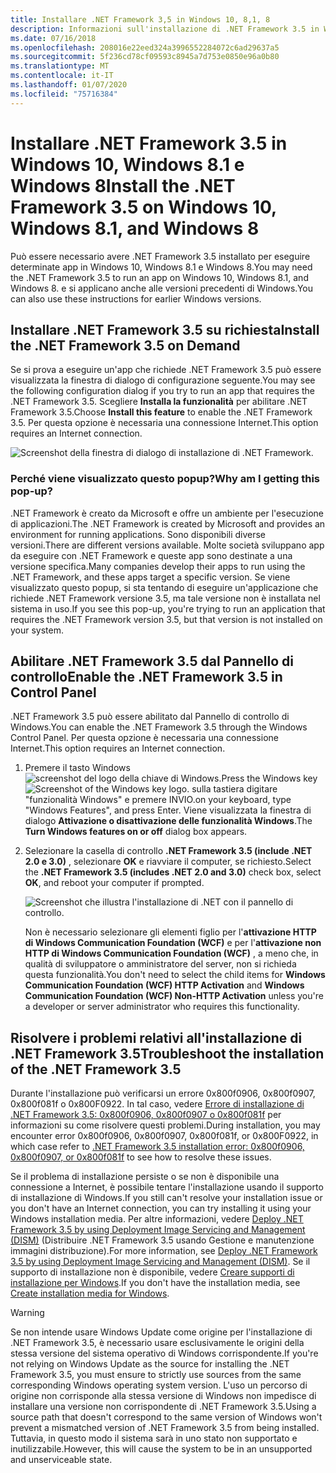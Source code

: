 ```yaml
---
title: Installare .NET Framework 3,5 in Windows 10, 8,1, 8
description: Informazioni sull'installazione di .NET Framework 3.5 in Windows 10, Windows 8.1 e Windows 8.
ms.date: 07/16/2018
ms.openlocfilehash: 208016e22eed324a3996552284072c6ad29637a5
ms.sourcegitcommit: 5f236cd78cf09593c8945a7d753e0850e96a0b80
ms.translationtype: MT
ms.contentlocale: it-IT
ms.lasthandoff: 01/07/2020
ms.locfileid: "75716384"
---
```

# <a name="install-the-net-framework-35-on-windows-10-windows-81-and-windows-8"></a><span data-ttu-id="2581e-103">Installare .NET Framework 3.5 in Windows 10, Windows 8.1 e Windows 8</span><span class="sxs-lookup"><span data-stu-id="2581e-103">Install the .NET Framework 3.5 on Windows 10, Windows 8.1, and Windows 8</span></span>

<span data-ttu-id="2581e-104">Può essere necessario avere .NET Framework 3.5 installato per eseguire determinate app in Windows 10, Windows 8.1 e Windows 8.</span><span class="sxs-lookup"><span data-stu-id="2581e-104">You may need the .NET Framework 3.5 to run an app on Windows 10, Windows 8.1, and Windows 8.</span></span> <span data-ttu-id="2581e-105">e si applicano anche alle versioni precedenti di Windows.</span><span class="sxs-lookup"><span data-stu-id="2581e-105">You can also use these instructions for earlier Windows versions.</span></span>

## <a name="install-the-net-framework-35-on-demand"></a><span data-ttu-id="2581e-106">Installare .NET Framework 3.5 su richiesta</span><span class="sxs-lookup"><span data-stu-id="2581e-106">Install the .NET Framework 3.5 on Demand</span></span>

<span data-ttu-id="2581e-107">Se si prova a eseguire un'app che richiede .NET Framework 3.5 può essere visualizzata la finestra di dialogo di configurazione seguente.</span><span class="sxs-lookup"><span data-stu-id="2581e-107">You may see the following configuration dialog if you try to run an app that requires the .NET Framework 3.5.</span></span> <span data-ttu-id="2581e-108">Scegliere **Installa la funzionalità** per abilitare .NET Framework 3.5.</span><span class="sxs-lookup"><span data-stu-id="2581e-108">Choose **Install this feature** to enable the .NET Framework 3.5.</span></span> <span data-ttu-id="2581e-109">Per questa opzione è necessaria una connessione Internet.</span><span class="sxs-lookup"><span data-stu-id="2581e-109">This option requires an Internet connection.</span></span>

![Screenshot della finestra di dialogo di installazione di .NET Framework.](./media/dotnet-35-windows-10/dotnet-framework-installation-dialog.png)

### <a name="why-am-i-getting-this-pop-up"></a><span data-ttu-id="2581e-111">Perché viene visualizzato questo popup?</span><span class="sxs-lookup"><span data-stu-id="2581e-111">Why am I getting this pop-up?</span></span>

<span data-ttu-id="2581e-112">.NET Framework è creato da Microsoft e offre un ambiente per l'esecuzione di applicazioni.</span><span class="sxs-lookup"><span data-stu-id="2581e-112">The .NET Framework is created by Microsoft and provides an environment for running applications.</span></span> <span data-ttu-id="2581e-113">Sono disponibili diverse versioni.</span><span class="sxs-lookup"><span data-stu-id="2581e-113">There are different versions available.</span></span> <span data-ttu-id="2581e-114">Molte società sviluppano app da eseguire con .NET Framework e queste app sono destinate a una versione specifica.</span><span class="sxs-lookup"><span data-stu-id="2581e-114">Many companies develop their apps to run using the .NET Framework, and these apps target a specific version.</span></span> <span data-ttu-id="2581e-115">Se viene visualizzato questo popup, si sta tentando di eseguire un'applicazione che richiede .NET Framework versione 3.5, ma tale versione non è installata nel sistema in uso.</span><span class="sxs-lookup"><span data-stu-id="2581e-115">If you see this pop-up, you're trying to run an application that requires the .NET Framework version 3.5, but that version is not installed on your system.</span></span>

## <a name="enable-the-net-framework-35-in-control-panel"></a><span data-ttu-id="2581e-116">Abilitare .NET Framework 3.5 dal Pannello di controllo</span><span class="sxs-lookup"><span data-stu-id="2581e-116">Enable the .NET Framework 3.5 in Control Panel</span></span>

<span data-ttu-id="2581e-117">.NET Framework 3.5 può essere abilitato dal Pannello di controllo di Windows.</span><span class="sxs-lookup"><span data-stu-id="2581e-117">You can enable the .NET Framework 3.5 through the Windows Control Panel.</span></span> <span data-ttu-id="2581e-118">Per questa opzione è necessaria una connessione Internet.</span><span class="sxs-lookup"><span data-stu-id="2581e-118">This option requires an Internet connection.</span></span>

1. <span data-ttu-id="2581e-119">Premere il tasto Windows ![screenshot del logo della chiave di Windows.](./media/dotnet-35-windows-10/windows-keyboard-logo.png)</span><span class="sxs-lookup"><span data-stu-id="2581e-119">Press the Windows key ![Screenshot of the Windows key logo.](./media/dotnet-35-windows-10/windows-keyboard-logo.png)</span></span> <span data-ttu-id="2581e-120">sulla tastiera digitare "funzionalità Windows" e premere INVIO.</span><span class="sxs-lookup"><span data-stu-id="2581e-120">on your keyboard, type "Windows Features", and press Enter.</span></span> <span data-ttu-id="2581e-121">Viene visualizzata la finestra di dialogo **Attivazione o disattivazione delle funzionalità Windows**.</span><span class="sxs-lookup"><span data-stu-id="2581e-121">The **Turn Windows features on or off** dialog box appears.</span></span>

2. <span data-ttu-id="2581e-122">Selezionare la casella di controllo **.NET Framework 3.5 (include .NET 2.0 e 3.0)** , selezionare **OK** e riavviare il computer, se richiesto.</span><span class="sxs-lookup"><span data-stu-id="2581e-122">Select the **.NET Framework 3.5 (includes .NET 2.0 and 3.0)** check box, select **OK**, and reboot your computer if prompted.</span></span>

   ![Screenshot che illustra l'installazione di .NET con il pannello di controllo.](./media/dotnet-35-windows-10/dotnet-control-panel.png)

   <span data-ttu-id="2581e-124">Non è necessario selezionare gli elementi figlio per l'**attivazione HTTP di Windows Communication Foundation (WCF)** e per l'**attivazione non HTTP di Windows Communication Foundation (WCF)** , a meno che, in qualità di sviluppatore o amministratore del server, non si richieda questa funzionalità.</span><span class="sxs-lookup"><span data-stu-id="2581e-124">You don't need to select the child items for **Windows Communication Foundation (WCF) HTTP Activation** and **Windows Communication Foundation (WCF) Non-HTTP Activation** unless you're a developer or server administrator who requires this functionality.</span></span>

## <a name="troubleshoot-the-installation-of-the-net-framework-35"></a><span data-ttu-id="2581e-125">Risolvere i problemi relativi all'installazione di .NET Framework 3.5</span><span class="sxs-lookup"><span data-stu-id="2581e-125">Troubleshoot the installation of the .NET Framework 3.5</span></span>

<span data-ttu-id="2581e-126">Durante l'installazione può verificarsi un errore 0x800f0906, 0x800f0907, 0x800f081f o 0x800F0922. In tal caso, vedere [Errore di installazione di .NET Framework 3.5: 0x800f0906, 0x800f0907 o 0x800f081f](https://support.microsoft.com/help/2734782/net-framework-3-5-installation-error-0x800f0906--0x800f081f--0x800f09) per informazioni su come risolvere questi problemi.</span><span class="sxs-lookup"><span data-stu-id="2581e-126">During installation, you may encounter error 0x800f0906, 0x800f0907, 0x800f081f, or 0x800F0922, in which case refer to [.NET Framework 3.5 installation error: 0x800f0906, 0x800f0907, or 0x800f081f](https://support.microsoft.com/help/2734782/net-framework-3-5-installation-error-0x800f0906--0x800f081f--0x800f09) to see how to resolve these issues.</span></span>

<span data-ttu-id="2581e-127">Se il problema di installazione persiste o se non è disponibile una connessione a Internet, è possibile tentare l'installazione usando il supporto di installazione di Windows.</span><span class="sxs-lookup"><span data-stu-id="2581e-127">If you still can't resolve your installation issue or you don't have an Internet connection, you can try installing it using your Windows installation media.</span></span> <span data-ttu-id="2581e-128">Per altre informazioni, vedere [Deploy .NET Framework 3.5 by using Deployment Image Servicing and Management (DISM)](/windows-hardware/manufacture/desktop/deploy-net-framework-35-by-using-deployment-image-servicing-and-management--dism) (Distribuire .NET Framework 3.5 usando Gestione e manutenzione immagini distribuzione).</span><span class="sxs-lookup"><span data-stu-id="2581e-128">For more information, see [Deploy .NET Framework 3.5 by using Deployment Image Servicing and Management (DISM)](/windows-hardware/manufacture/desktop/deploy-net-framework-35-by-using-deployment-image-servicing-and-management--dism).</span></span> <span data-ttu-id="2581e-129">Se il supporto di installazione non è disponibile, vedere [Creare supporti di installazione per Windows](https://support.microsoft.com/help/15088/windows-create-installation-media).</span><span class="sxs-lookup"><span data-stu-id="2581e-129">If you don't have the installation media, see [Create installation media for Windows](https://support.microsoft.com/help/15088/windows-create-installation-media).</span></span>

> [!WARNING]
> <span data-ttu-id="2581e-130">Se non intende usare Windows Update come origine per l'installazione di .NET Framework 3.5, è necessario usare esclusivamente le origini della stessa versione del sistema operativo di Windows corrispondente.</span><span class="sxs-lookup"><span data-stu-id="2581e-130">If you're not relying on Windows Update as the source for installing the .NET Framework 3.5, you must ensure to strictly use sources from the same corresponding Windows operating system version.</span></span> <span data-ttu-id="2581e-131">L'uso un percorso di origine non corrisponde alla stessa versione di Windows non impedisce di installare una versione non corrispondente di .NET Framework 3.5.</span><span class="sxs-lookup"><span data-stu-id="2581e-131">Using a source path that doesn't correspond to the same version of Windows won't prevent a mismatched version of .NET Framework 3.5 from being installed.</span></span> <span data-ttu-id="2581e-132">Tuttavia, in questo modo il sistema sarà in uno stato non supportato e inutilizzabile.</span><span class="sxs-lookup"><span data-stu-id="2581e-132">However, this will cause the system to be in an unsupported and unserviceable state.</span></span>
